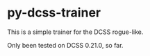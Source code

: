 # py-dcss-trainer
This is a simple trainer for the DCSS rogue-like.

Only been tested on DCSS 0.21.0, so far.
